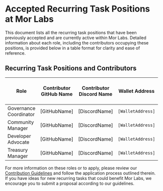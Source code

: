 # Accepted Recurring Task Positions at Mor Labs

This document lists all the recurring task positions that have been previously accepted and are currently active within Mor Labs. Detailed information about each role, including the contributors occupying these positions, is provided below in a table format for clarity and ease of reference.

## Recurring Task Positions and Contributors

| Role                  | Contributor GitHub Name | Contributor Discord Name | Wallet Address       | Estimated Value USD (Monthly) | Link to Approved Application |
|-----------------------|-------------------------|--------------------------|----------------------|-------------------------------|------------------------------|
| Governance Coordinator| [GitHubName]            | [DiscordName]            | `[WalletAddress]`    | $[Amount]                     | [LinkToApplication]          |
| Community Manager     | [GitHubName]            | [DiscordName]            | `[WalletAddress]`    | $[Amount]                     | [LinkToApplication]          |
| Developer Advocate    | [GitHubName]            | [DiscordName]            | `[WalletAddress]`    | $[Amount]                     | [LinkToApplication]          |
| Treasury Manager      | [GitHubName]            | [DiscordName]            | `[WalletAddress]`    | $[Amount]                     | [LinkToApplication]          |


For more information on these roles or to apply, please review our [Contribution Guidelines](LINK_TO_CONTRIBUTION_GUIDELINES) and follow the application process outlined therein. If you have ideas for new recurring tasks that could benefit Mor Labs, we encourage you to submit a proposal according to our guidelines.
